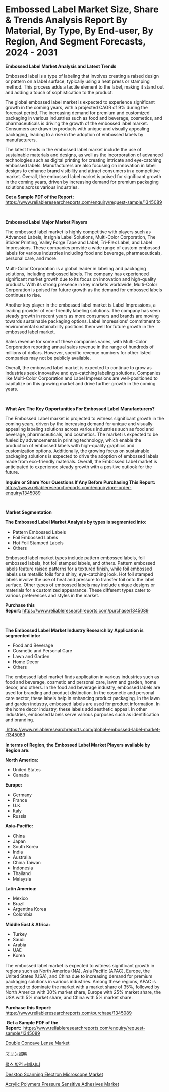 <p><h1>Embossed Label Market Size, Share & Trends Analysis Report By Material, By Type, By End-user, By Region, And Segment Forecasts, 2024 - 2031</h1></p><p><strong>Embossed Label Market Analysis and Latest Trends</strong></p>
<p><p>Embossed label is a type of labeling that involves creating a raised design or pattern on a label surface, typically using a heat press or stamping method. This process adds a tactile element to the label, making it stand out and adding a touch of sophistication to the product.</p><p>The global embossed label market is expected to experience significant growth in the coming years, with a projected CAGR of 9% during the forecast period. The increasing demand for premium and customized packaging in various industries such as food and beverage, cosmetics, and pharmaceuticals is driving the growth of the embossed label market. Consumers are drawn to products with unique and visually appealing packaging, leading to a rise in the adoption of embossed labels by manufacturers.</p><p>The latest trends in the embossed label market include the use of sustainable materials and designs, as well as the incorporation of advanced technologies such as digital printing for creating intricate and eye-catching embossed labels. Manufacturers are also focusing on innovation in label designs to enhance brand visibility and attract consumers in a competitive market. Overall, the embossed label market is poised for significant growth in the coming years, driven by increasing demand for premium packaging solutions across various industries.</p></p>
<p><strong>Get a Sample PDF of the Report:&nbsp;</strong> <a href="https://www.reliableresearchreports.com/enquiry/request-sample/1345089">https://www.reliableresearchreports.com/enquiry/request-sample/1345089</a></p>
<p>&nbsp;</p>
<p><strong>Embossed Label Major Market Players</strong></p>
<p><p>The embossed label market is highly competitive with players such as Advanced Labels, Insignia Label Solutions, Multi-Color Corporation, The Sticker Printing, Valley Forge Tape and Label, Tri-Flex Label, and Label Impressions. These companies provide a wide range of custom embossed labels for various industries including food and beverage, pharmaceuticals, personal care, and more.</p><p>Multi-Color Corporation is a global leader in labeling and packaging solutions, including embossed labels. The company has experienced significant market growth due to its focus on innovation and high-quality products. With its strong presence in key markets worldwide, Multi-Color Corporation is poised for future growth as the demand for embossed labels continues to rise.</p><p>Another key player in the embossed label market is Label Impressions, a leading provider of eco-friendly labeling solutions. The company has seen steady growth in recent years as more consumers and brands are moving towards sustainable packaging options. Label Impressions' commitment to environmental sustainability positions them well for future growth in the embossed label market.</p><p>Sales revenue for some of these companies varies, with Multi-Color Corporation reporting annual sales revenue in the range of hundreds of millions of dollars. However, specific revenue numbers for other listed companies may not be publicly available.</p><p>Overall, the embossed label market is expected to continue to grow as industries seek innovative and eye-catching labeling solutions. Companies like Multi-Color Corporation and Label Impressions are well-positioned to capitalize on this growing market and drive further growth in the coming years.</p></p>
<p>&nbsp;</p>
<p><strong>What Are The Key Opportunities For Embossed Label Manufacturers?</strong></p>
<p><p>The Embossed Label market is projected to witness significant growth in the coming years, driven by the increasing demand for unique and visually appealing labeling solutions across various industries such as food and beverage, pharmaceuticals, and cosmetics. The market is expected to be fueled by advancements in printing technology, which enable the production of embossed labels with high-quality graphics and customization options. Additionally, the growing focus on sustainable packaging solutions is expected to drive the adoption of embossed labels made from eco-friendly materials. Overall, the Embossed Label market is anticipated to experience steady growth with a positive outlook for the future.</p></p>
<p><strong>Inquire or Share Your Questions If Any Before Purchasing This Report:</strong> <a href="https://www.reliableresearchreports.com/enquiry/pre-order-enquiry/1345089">https://www.reliableresearchreports.com/enquiry/pre-order-enquiry/1345089</a></p>
<p>&nbsp;</p>
<p><strong>Market Segmentation</strong></p>
<p><strong>The Embossed Label Market Analysis by types is segmented into:</strong></p>
<p><ul><li>Pattern Embossed Labels</li><li>Foil Embossed Labels</li><li>Hot Foil Stamped Labels</li><li>Others</li></ul></p>
<p><p>Embossed label market types include pattern embossed labels, foil embossed labels, hot foil stamped labels, and others. Pattern embossed labels feature raised patterns for a textured finish, while foil embossed labels use metallic foils for a shiny, eye-catching look. Hot foil stamped labels involve the use of heat and pressure to transfer foil onto the label surface. Other types of embossed labels may include unique designs or materials for a customized appearance. These different types cater to various preferences and styles in the market.</p></p>
<p><strong>Purchase this Report:&nbsp;</strong><a href="https://www.reliableresearchreports.com/purchase/1345089">https://www.reliableresearchreports.com/purchase/1345089</a></p>
<p>&nbsp;</p>
<p><strong>The Embossed Label Market Industry Research by Application is segmented into:</strong></p>
<p><ul><li>Food and Beverage</li><li>Cosmetic and Personal Care</li><li>Lawn and Garden</li><li>Home Decor</li><li>Others</li></ul></p>
<p><p>The embossed label market finds application in various industries such as food and beverage, cosmetic and personal care, lawn and garden, home decor, and others. In the food and beverage industry, embossed labels are used for branding and product distinction. In the cosmetic and personal care sector, these labels help in enhancing product packaging. In the lawn and garden industry, embossed labels are used for product information. In the home decor industry, these labels add aesthetic appeal. In other industries, embossed labels serve various purposes such as identification and branding.</p></p>
<p><a href="https://www.reliableresearchreports.com/global-embossed-label-market-r1345089">&nbsp;https://www.reliableresearchreports.com/global-embossed-label-market-r1345089</a></p>
<p><strong>In terms of Region, the Embossed Label Market Players available by Region are:</strong></p>
<p>
    <p> <strong> North America: </strong>
        <ul>
            <li>United States</li>
            <li>Canada</li>
        </ul>
        </p> 
    <p> <strong> Europe: </strong>
        <ul>
            <li>Germany</li>
            <li>France</li>
            <li>U.K.</li>
            <li>Italy</li>
            <li>Russia</li>
        </ul>
        </p> 
    <p> <strong> Asia-Pacific: </strong>
        <ul>
            <li>China</li>
            <li>Japan</li>
            <li>South Korea</li>
            <li>India</li>
            <li>Australia</li>
            <li>China Taiwan</li>
            <li>Indonesia</li>
            <li>Thailand</li>
            <li>Malaysia</li>
        </ul>
        </p> 
    <p> <strong> Latin America: </strong>
        <ul>
            <li>Mexico</li>
            <li>Brazil</li>
            <li>Argentina Korea</li>
            <li>Colombia</li>
        </ul>
        </p> 
    <p> <strong> Middle East & Africa: </strong>
        <ul>
            <li>Turkey</li>
            <li>Saudi</li>
            <li>Arabia</li>
            <li>UAE</li>
            <li>Korea</li>
        </ul>
    </p>
    </p>
<p><p>The embossed label market is expected to witness significant growth in regions such as North America (NA), Asia Pacific (APAC), Europe, the United States (USA), and China due to increasing demand for premium packaging solutions in various industries. Among these regions, APAC is projected to dominate the market with a market share of 35%, followed by North America with 30% market share, Europe with 25% market share, the USA with 5% market share, and China with 5% market share.</p></p>
<p><strong>Purchase this Report: </strong><a href="https://www.reliableresearchreports.com/purchase/1345089">https://www.reliableresearchreports.com/purchase/1345089</a></p>
<p>&nbsp;<strong>Get a Sample PDF of the Report:&nbsp;&nbsp;</strong><a href="https://www.reliableresearchreports.com/enquiry/request-sample/1345089">https://www.reliableresearchreports.com/enquiry/request-sample/1345089</a></p>
<p><strong></strong></p>
<p><p><a href="https://www.linkedin.com/pulse/double-concave-lense-market-research-report-its-history-forecast-owzde">Double Concave Lense Market</a></p><p><a href="https://github.com/AriMuller2009/Market-Research-Report-List-1/blob/main/113178257519.md">マリン照明</a></p><p><a href="https://github.com/TimmyMann6767/Market-Research-Report-List-1/blob/main/691222255717.md">펄스 방전 커패시터</a></p><p><a href="https://www.linkedin.com/pulse/desktop-scanning-electron-microscopenbspmarket-focuses-jhg4e">Desktop Scanning Electron Microscope Market</a></p><p><a href="https://issuu.com/reportprime-2/docs/acrylic-polymers-pressure-sensitive-adhesives-mark">Acrylic Polymers Pressure Sensitive Adhesives Market</a></p></p>